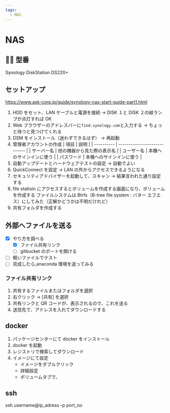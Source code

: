 ```yaml
---
tags:
  - NAS
---
```


# NAS

##  型番

Synology DiskStation DS220+

## セットアップ

https://www.ask-corp.jp/guide/synology-nas-start-guide-part1.html

1. HDD をセット、LAN ケーブルと電源を接続 → DISK １と DISK ２の緑ランプが点灯すれば OK
1. Web ブラウザーのアドレスバーに`find.synology.com`と入力する → ちょっと待つと見つけてくれる
1. DSM をインストール（迷わずできるはず） → 再起動
1. 管理者アカウントの作成
   | 項目 | 説明 |
   | ---------- | ---------------------------- |
   | サーバー名 | 他の機器から見た際の表示名 |
   | ユーザー名 | 本機へのサインインに使う |
   | パスワード | 本機へのサインインに使う |
1. 自動アップデートとハードウェアテストの設定 → 自動でよい
1. QuickConnect を設定 → LAN の外からアクセスできるようになる
1. セキュリティアドバイザーを起動して、スキャン → 結果言われた通り設定する
1. file statioin にアクセスするとボリュームを作成する画面になり、ボリュームを作成する
   ファイルシステムは Btrfs（B-tree file system : バター エフエス）にしてみた（正解かどうかは不明だけれど）
1. 共有フォルダを作成する

## 外部へファイルを送る

- [x] やり方を調べる
  - [x] ファイル共有リンク
  - [ ] gitbucket のポートを開ける
- [ ] 軽いファイルでテスト
- [ ] 完成したら,anaconda 環境を送ってみる

### ファイル共有リンク

1. 共有するファイルまたはフォルダを選択
1. 右クリック → [共有] を選択
1. 共有リンクと QR コードが、表示されるので、これを送る
1. 送信先で、アドレスを入れてダウンロードする

## docker

1. パッケージセンターにて docker をインストール
1. docker を起動
1. レジストリで検索してダウンロード
1. イメージにて設定
   - イメージをダブルクリック
   - 詳細設定
   - ボリュームタブで、

## ssh

ssh username@ip_adress -p port_no

